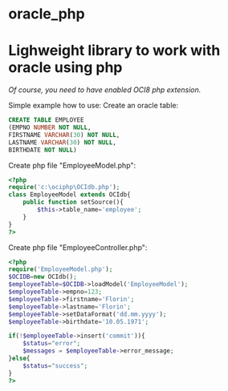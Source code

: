# oracle_php
# Lighweight library to work with oracle using php

*Of course, you need to have enabled OCI8 php extension.*

Simple example how to use:
Create an oracle table:
```sql
CREATE TABLE EMPLOYEE
(EMPNO NUMBER NOT NULL,
FIRSTNAME VARCHAR(30) NOT NULL,
LASTNAME VARCHAR(30) NOT NULL,
BIRTHDATE NOT NULL)
```

Create php file "EmployeeModel.php":
```php
<?php
require('c:\ociphp\OCIdb.php');
class EmployeeModel extends OCIdb{
    public function setSource(){
        $this->table_name='employee';
    }    
}
?>
```

Create php file "EmployeeController.php":
```php
<?php
require('EmployeeModel.php');
$OCIDB=new OCIdb();
$employeeTable=$OCIDB->loadModel('EmployeeModel');
$employeeTable->empno=123;
$employeeTable->firstname='Florin';
$employeeTable->lastname='Florin';
$employeeTable->setDataFormat('dd.mm.yyyy');
$employeeTable->birthdate='10.05.1971';

if(!$employeeTable->insert('commit')){
	$status="error";
	$messages = $employeeTable->error_message; 
}else{
	$status="success";
}
?>
```
      
